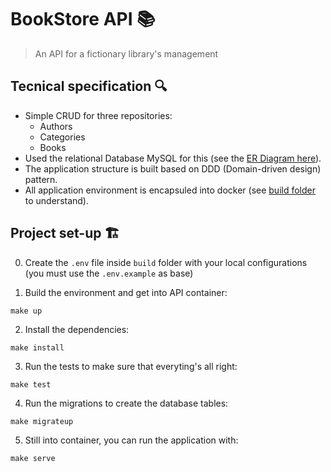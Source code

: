 # BookStore API 📚

> An API for a fictionary library's management

## Tecnical specification 🔍

- Simple CRUD for three repositories:
  - Authors
  - Categories
  - Books
- Used the relational Database MySQL for this (see the [ER Diagram here](.github/bookstore_db.png)).
- The application structure is built based on DDD (Domain-driven design) pattern.
- All application environment is encapsuled into docker (see [build folder](build/) to understand).

## Project set-up 🏗️

0. Create the `.env` file inside `build` folder with your local configurations (you must use the `.env.example` as base)

1. Build the environment and get into API container:

```
make up
```

2. Install the dependencies:

```
make install
```

3. Run the tests to make sure that everyting's all right:

```
make test
```

4. Run the migrations to create the database tables:

```
make migrateup
```

5. Still into container, you can run the application with:

```
make serve
``` 
